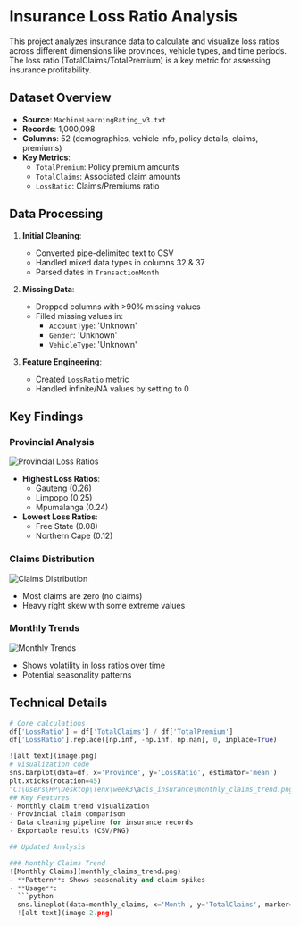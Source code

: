 
# Insurance Loss Ratio Analysis

This project analyzes insurance data to calculate and visualize loss ratios across different dimensions like provinces, vehicle types, and time periods. The loss ratio (TotalClaims/TotalPremium) is a key metric for assessing insurance profitability.

## Dataset Overview
- **Source**: `MachineLearningRating_v3.txt`
- **Records**: 1,000,098
- **Columns**: 52 (demographics, vehicle info, policy details, claims, premiums)
- **Key Metrics**: 
  - `TotalPremium`: Policy premium amounts
  - `TotalClaims`: Associated claim amounts
  - `LossRatio`: Claims/Premiums ratio

## Data Processing
1. **Initial Cleaning**:
   - Converted pipe-delimited text to CSV
   - Handled mixed data types in columns 32 & 37
   - Parsed dates in `TransactionMonth`

2. **Missing Data**:
   - Dropped columns with >90% missing values
   - Filled missing values in:
     - `AccountType`: 'Unknown'
     - `Gender`: 'Unknown'
     - `VehicleType`: 'Unknown'

3. **Feature Engineering**:
   - Created `LossRatio` metric
   - Handled infinite/NA values by setting to 0

## Key Findings

### Provincial Analysis
![Provincial Loss Ratios](province_plot.png)
- **Highest Loss Ratios**:
  - Gauteng (0.26)
  - Limpopo (0.25)
  - Mpumalanga (0.24)
- **Lowest Loss Ratios**:
  - Free State (0.08)
  - Northern Cape (0.12)

### Claims Distribution
![Claims Distribution](claims_dist.png)
- Most claims are zero (no claims)
- Heavy right skew with some extreme values

### Monthly Trends
![Monthly Trends](monthly_trend.png)
- Shows volatility in loss ratios over time
- Potential seasonality patterns

## Technical Details
```python
# Core calculations
df['LossRatio'] = df['TotalClaims'] / df['TotalPremium']
df['LossRatio'].replace([np.inf, -np.inf, np.nan], 0, inplace=True)

![alt text](image.png)
# Visualization code
sns.barplot(data=df, x='Province', y='LossRatio', estimator='mean')
plt.xticks(rotation=45)
"C:\Users\HP\Desktop\Tenx\week3\acis_insurance\monthly_claims_trend.png"
## Key Features
- Monthly claim trend visualization
- Provincial claim comparison
- Data cleaning pipeline for insurance records
- Exportable results (CSV/PNG)

## Updated Analysis

### Monthly Claims Trend
![Monthly Claims](monthly_claims_trend.png)
- **Pattern**: Shows seasonality and claim spikes
- **Usage**: 
  ```python
  sns.lineplot(data=monthly_claims, x='Month', y='TotalClaims', marker='o')
  ![alt text](image-2.png)